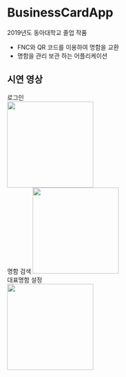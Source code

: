 # BusinessCardApp
2019년도 동아대학교 졸업 작품
 - FNC와 QR 코드를 이용하여 명함을 교환
 - 명함을 관리 보관 하는 어플리케이션
 
## 시연 영상
<div horizontal layout>

 <div vertical layout>
  <div>로그인</div>
  <div><image width="200px" height="auto" src="https://user-images.githubusercontent.com/55723654/91384570-e89c7800-e869-11ea-845e-8c3b937535cc.gif" ></div>
 </div>
  
 <div vertical layout> 
  명함 검색
  <image width="200px" height="auto"  margin-right="30" src="https://user-images.githubusercontent.com/55723654/91384572-e89c7800-e869-11ea-9685-b36e80f128a0.gif" >
 </div>
   
 <div vertical layout>
  <div>대표명함 설정</div>
  <div><image width="200px" height="auto"  src="https://user-images.githubusercontent.com/55723654/91384574-e9350e80-e869-11ea-8b64-f066c992bd32.gif"></div>
 </div>
  
</div>

